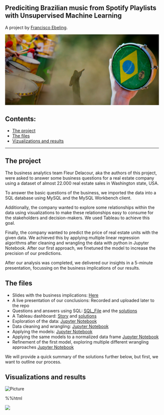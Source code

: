 ## Prediciting Brazilian music from Spotify Playlists with Unsupervised Machine Learning
A project by [Francisco Ebeling](https://github.com/ebelingbarros).

![Picture](https://github.com/ebelingbarros/Brazilian-Music-Prediction/blob/main/pic06brasil.jpg)

## Contents:

- [The project](#The_project)
- [The files](#The-files)
- [Vizualizations and results](#Vizualisations-and-results)

***


## The project
The business analytics team Fleur Delacour, aka the authors of this project, were asked to answer some business questions for a real estate company using a dataset of almost 22.000 real estate sales in Washington state, USA.

To answer the basic questions of the business, we imported the data into a SQL database using MySQL and the MySQL Workbench client.

Additionally, the company wanted to explore some relationships within the data using visualizations to make these relationships easy to consume for the stakeholders and decision-makers. We used Tableau to achieve this goal.

Finally, the company wanted to predict the price of real estate units with the given data. 
We achieved this by applying multiple linear regression algorithms after cleaning and wrangling the data with python in Jupyter Notebook.
After our first approach, we finetuned the model to increase the precision of our predictions.

After our analysis was completed, we delivered our insights in a 5-minute presentation, focussing on the business implications of our results. 

## The files
- Slides with the business implications: [Here](https://docs.google.com/presentation/d/1mR-rkAEYC1kN9f_6xhFMIaHyXNbBA2OWy5GpS1C8iw8/edit#slide=id.gc59bf226dc_0_2)
- A live presentation of our conclusions: Recorded and uploaded later to the repo
- Questions and answers using SQL: [SQL_File](https://github.com/Caparisun/Linear_Regression_Project/blob/master/SQL_Files/Regression%20project.sql) and the [solutions](https://github.com/Caparisun/Linear_Regression_Project/blob/master/SQL_Files/README.md)
- A Tableau dashboard: [Story](https://public.tableau.com/profile/federico.giuliani#!/vizhome/Mid_Project_Data/StoryProject?publish=yes) and [solutions](https://github.com/Caparisun/Linear_Regression_Project/blob/master/Tableau/readme.md)
- Exploration of the data: [Jupyter Notebook](https://github.com/Caparisun/Linear_Regression_Project/blob/master/Notebooks_and_data/1.basic_data_exploration.ipynb)
- Data cleaning and wrangling: [Jupyter Notebook](https://github.com/Caparisun/Linear_Regression_Project/blob/master/Notebooks_and_data/2.Datawrangling.ipynb)
- Applying the models: [Jupyter Notebook](https://github.com/Caparisun/Linear_Regression_Project/blob/master/Notebooks_and_data/3.Applying_Model.ipynb)
- Applying the same models to a normalized data frame [Jupyter Notebook](https://github.com/Caparisun/Linear_Regression_Project/blob/master/Notebooks_and_data/5.applying_model_norm.ipynb)
- Refinement of the first model, exploring multiple different wrangling approaches [Jupyter Notebook](https://github.com/Caparisun/Linear_Regression_Project/blob/master/Notebooks_and_data/6.Refinement.ipynb)

We will provide a quick summary of the solutions further below, but first, we want to outline our process.

## Visualizations and results

![Picture](https://github.com/Caparisun/data_mid_bootcamp_project_regression/blob/master/Pictures/Process.jpg)


%%html
<div class='tableauPlaceholder' id='viz1620387883133' style='position: relative'><noscript><a href='#'><img alt=' ' src='https:&#47;&#47;public.tableau.com&#47;static&#47;images&#47;Br&#47;Brazilianmusicprediction-featuresclustered&#47;Story1&#47;1_rss.png' style='border: none' /></a></noscript><object class='tableauViz'  style='display:none;'><param name='host_url' value='https%3A%2F%2Fpublic.tableau.com%2F' /> <param name='embed_code_version' value='3' /> <param name='site_root' value='' /><param name='name' value='Brazilianmusicprediction-featuresclustered&#47;Story1' /><param name='tabs' value='yes' /><param name='toolbar' value='yes' /><param name='static_image' value='https:&#47;&#47;public.tableau.com&#47;static&#47;images&#47;Br&#47;Brazilianmusicprediction-featuresclustered&#47;Story1&#47;1.png' /> <param name='animate_transition' value='yes' /><param name='display_static_image' value='yes' /><param name='display_spinner' value='yes' /><param name='display_overlay' value='yes' /><param name='display_count' value='yes' /><param name='language' value='de' /><param name='filter' value='publish=yes' /></object></div>                <script type='text/javascript'>                    var divElement = document.getElementById('viz1620387883133');                    var vizElement = divElement.getElementsByTagName('object')[0];                    vizElement.style.width='1016px';vizElement.style.height='1014px';                    var scriptElement = document.createElement('script');                    scriptElement.src = 'https://public.tableau.com/javascripts/api/viz_v1.js';                    vizElement.parentNode.insertBefore(scriptElement, vizElement);                </script>



